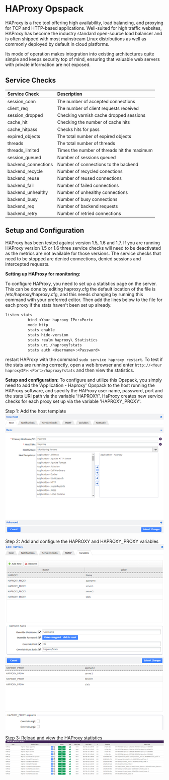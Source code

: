 
# HAProxy Opspack

HAProxy is a free tool offering high availability, load balancing, and proxying for TCP and HTTP-based applications. Well-suited for high traffic websites, HAProxy has become the industry standard open-source load balancer and is often shipped with most mainstream Linux distributions as well as commonly deployed by default in cloud platforms.

Its mode of operation makes integration into existing architectures quite simple and keeps security top of mind, ensuring that valuable web servers with private information are not exposed.  

## Service Checks

| Service Check | Description |
|:------------- |:----------- |
| session_conn | The number of accepted connections |
|client_req | The number of client requests received |
|session_dropped | Checking varnish cache dropped sessions |
|cache_hit | Checking the number of cache hits |
|cache_hitpass | Checks hits for pass |
|expired_objects | The total number of expired objects |
|threads | The total number of threads |
|threads_limited | Times the number of threads hit the maximum |
|session_queued | Number of sessions queued |
|backend_connections | Number of connections to the backend |
|backend_recycle | Number of recycled conections |
|backend_reuse | Number of reused connections |
|backend_fail | Number of failed connections |
|backend_unhealthy | Number of unhealthy connections |
|backend_busy | Number of busy connections |
|backend_req | Number of backend requests |
|backend_retry | Number of retried connections |

## Setup and Configuration

HAProxy has been tested against version 1.5, 1.6 and 1.7. If you are running HAProxy version 1.5 or 1.6 three service checks will need to be deactivated as the metrics are not available for those versions. The service checks that need to be stopped are denied connections, denied sessions and intercepted requests.

**Setting up HAProxy for monitoring:**

To configure HAProxy, you need to set up a statistics page on the server. This can be done by editing haproxy.cfg the default location of the file is /etc/haproxy/haproxy.cfg, and this needs changing by running this command with your preferred editor. Then add the lines below to the file for each proxy if the stats haven't been set up already.
```
listen stats
          bind <Your haproxy IP>:<Port>
          mode http
          stats enable
          stats hide-version
          stats realm haproxy\ Statistics
          stats uri /haproxy?stats
          stats auth <Username>:<Password>
```

restart HAProxy with the command `sudo service haproxy restart`.
To test if the stats are running correctly, open a web browser and enter `http://<Your haproxyIP>:<Port>/haproxy?stats` and then view the statistics.

**Setup and configuration:**
To configure and utilize this Opspack, you simply need to add the 'Application - Haproxy' Opspack to the host running the HAProxy software, and specify the HAProxy user name, password, port and the stats URI path via the variable 'HAPROXY'. HaProxy creates new service checks for each proxy set up via the variable 'HAPROXY_PROXY'.

Step 1: Add the host template
![Add host template](/docs/img/host-template.png?raw=true)

Step 2: Add and configure the HAPROXY and HAPROXY_PROXY variables
![Add variables](/docs/img/variables.png?raw=true)
![Add variables 2](/docs/img/variables2.png?raw=true)

Step 3: Reload and view the HAProxy statistics
![Service checks](/docs/img/output.png?raw=true)
